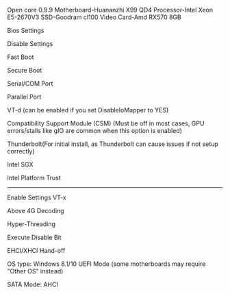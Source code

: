 Open core 0.9.9 
Motherboard-Huananzhi X99 QD4
Processor-Intel Xeon E5-2670V3
SSD-Goodram cl100 
Video Card-Amd RX570 8GB

Bios Settings 

Disable Settings

Fast Boot

Secure Boot

Serial/COM Port

Parallel Port

VT-d (can be enabled if you set DisableIoMapper to YES)

Compatibility Support Module (CSM) (Must be off in most cases, GPU errors/stalls like gIO are common when this option is enabled)

Thunderbolt(For initial install, as Thunderbolt can cause issues if not setup correctly)

Intel SGX

Intel Platform Trust


------------------------------------------------------------------------------------------------------------------------------------------------



Enable Settings VT-x

Above 4G Decoding

Hyper-Threading

Execute Disable Bit

EHCI/XHCI Hand-off

OS type: Windows 8.1/10 UEFI Mode (some motherboards may require "Other OS" instead)

SATA Mode: AHCI
